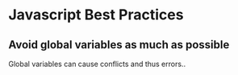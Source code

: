 # Javascript Best Practices

## Avoid global variables as much as possible
Global variables can cause conflicts and thus errors.. 
